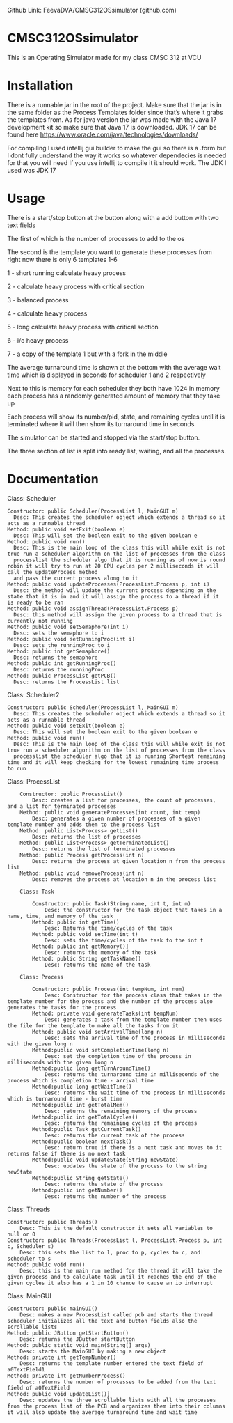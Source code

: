 Github Link: FeevaDVA/CMSC312OSsimulator (github.com)
# CMSC312OSsimulator
This is an Operating Simulator made for my class CMSC 312 at VCU

# Installation
There is a runnable jar in the root of the project. Make sure that the jar is in the same folder as the Process Templates folder since that’s where it grabs the templates from. As for java version the jar was made with the Java 17 development kit so make sure that Java 17 is downloaded. JDK 17 can be found here https://www.oracle.com/java/technologies/downloads/

For compiling I used intellij gui builder to make the gui so there is a .form but I dont fully understand the way it works so whatever dependecies is needed for that you will need If you use intellij to compile it it should work. The JDK I used was JDK 17

# Usage
 There is a start/stop button at the button along with a add button with two text fields
 
 The first of which is the number of processes to add to the os
 
 The second is the template you want to generate these processes from right now there is only 6 templates 1-6
 
 1 - short running calculate heavy process
 
 2 - calculate heavy process with critical section
 
 3 - balanced process
 
 4 - calculate heavy process
 
 5 - long calculate heavy process with critical section
 
 6 - i/o heavy process

 7 - a copy of the template 1 but with a fork in the middle
 
 
 
 The average turnaround time is shown at the bottom with the average wait time which is displayed in seconds for scheduler 1 and 2 respectively

 Next to this is memory for each scheduler they both have 1024 in memory each process has a randomly generated amount of memory that they take up
 
 Each process will show its number/pid, state, and remaining cycles until it is terminated where it will then show its turnaround time in seconds
 
 The simulator can be started and stopped via the start/stop button.
 
 The three section of list is split into ready list, waiting, and all the processes.

# Documentation

Class: Scheduler

    Constructor: public Scheduler(ProcessList l, MainGUI m)
      Desc: This creates the scheduler object which extends a thread so it acts as a runnable thread
    Method: public void setExit(boolean e)
      Desc: This will set the boolean exit to the given boolean e
    Method: public void run()
      Desc: This is the main loop of the class this will while exit is not true run a scheduler algorithm on the list of processes from the class 
      processlist the scheduler algo that it is running as of now is round robin it will try to run at 20 CPU cycles per 2 milliseconds it will call the updateProcess method
      and pass the current process along to it
    Method: public void updateProcesses(ProcessList.Process p, int i)
      Desc: the method will update the current process depending on the state that it is in and it will assign the process to a thread if it is ready to be ran
    Method: public void assignThread(ProcessList.Process p)
      Desc: this method will assign the given process to a thread that is currently not running
    Method: public void setSemaphore(int i)
      Desc: sets the semaphore to i
    Method: public void setRunningProc(int i)
      Desc: sets the runningProc to i
    Method: public int getSemaphore()
      Desc: returns the semaphore
    Method: public int getRunningProc()
      Desc: returns the runningProc
    Method: public ProcessList getPCB()
      Desc: returns the ProcessList list
Class: Scheduler2
    
    Constructor: public Scheduler(ProcessList l, MainGUI m)
      Desc: This creates the scheduler object which extends a thread so it acts as a runnable thread
    Method: public void setExit(boolean e)
      Desc: This will set the boolean exit to the given boolean e
    Method: public void run()
      Desc: This is the main loop of the class this will while exit is not true run a scheduler algorithm on the list of processes from the class 
      processlist the scheduler algo that it is running Shortest remaining time and it will keep checking for the lowest remaining time process to run
  
Class: ProcessList
		
		Constructor: public ProcessList()
			Desc: creates a list for processes, the count of processes, and a list for terminated processes
		Method: public void generateProcesses(int count, int temp)
			Desc: generates a given number of processes of a given template number and adds them to the process list
		Method: public List<Process> getList()
			Desc: returns the list of processes
		Method: public List<Process> getTerminatedList()
			Desc: returns the list of terminated processes
		Method: public Process getProcess(int n)
			Desc: returns the process at given location n from the process list
		Method: public void removeProcess(int n)
			Desc: removes the process at location n in the process list
		
		Class: Task
			
			Constructor: public Task(String name, int t, int m)
				Desc: the constructor for the task object that takes in a name, time, and memory of the task
			Method: public int getTime()
				Desc: Returns the time/cycles of the task
			Method: public void setTime(int t)
				Desc: sets the time/cycles of the task to the int t
			Method: public int getMemory()]
				Desc: returns the memory of the task
			Method: public String getTaskName()
				Desc: returns the name of the task
				
		Class: Process
			
			Constructor: public Process(int tempNum, int num)
				Desc: Constructor for the process class that takes in the template number for the process and the number of the process also generates the tasks for the process
			Method: private void generateTasks(int tempNum)
				Desc: generates a task from the template number then uses the file for the template to make all the tasks from it
			Method: public void setArrivalTime(long n)
				Desc: sets the arrival time of the process in milliseconds with the given long n
			Method:public void setCompletionTime(long n)
				Desc: set the completion time of the process in milliseconds with the given long n
			Method:public long getTurnAroundTime()
				Desc: returns the turnaround time in milliseconds of the process which is completion time - arrival time
			Method:public long getWaitTime()
				Desc: returns the wait time of the process in milliseconds which is turnaround time - burst time
			Method:public int getTotalMem()
				Desc: returns the remaining memory of the process
			Method:public int getTotalCycles()
				Desc: returns the remaining cycles of the process
			Method:public Task getCurrentTask()
				Desc: returns the current task of the process
			Method:public boolean nextTask()
				Desc: return true if there is a next task and moves to it returns false if there is no next task
			Method:public void updateState(String newState)
				Desc: updates the state of the process to the string newState
			Method:public String getState()
				Desc: returns the state of the process
			Method:public int getNumber()
				Desc: returns the number of the process
Class: Threads
    
    Constructor: public Threads()
        Desc: This is the default constructor it sets all variables to null or 0
    Constructor: public Threads(ProcessList l, ProcessList.Process p, int c, Scheduler s)
        Desc: this sets the list to l, proc to p, cycles to c, and scheduler to s
    Method: public void run()
        Desc: this is the main run method for the thread it will take the given process and to calculate task until it reaches the end of the given cycles it also has a 1 in 10 chance to cause an io interrupt

Class: MainGUI
	
	Constructor: public mainGUI()
		Desc: makes a new ProcessList called pcb and starts the thread scheduler initializes all the text and button fields also the scrollable lists
	Method: public JButton getStartButton()
		Desc: returns the JButton startButton
	Method: public static void main(String[] args)
		Desc: starts the MainGUI by making a new object
	Method: private int getTempNumber()
		Desc: returns the template number entered the text field of a0TextField1
	Method: private int getNumberProcess()
		Desc: returns the number of processes to be added from the text field of a0TextField
	Method: public void updateList()]
		Desc: updates the three scrollable lists with all the processes from the process list of the PCB and organizes them into their columns it will also update the average turnaround time and wait time
    
